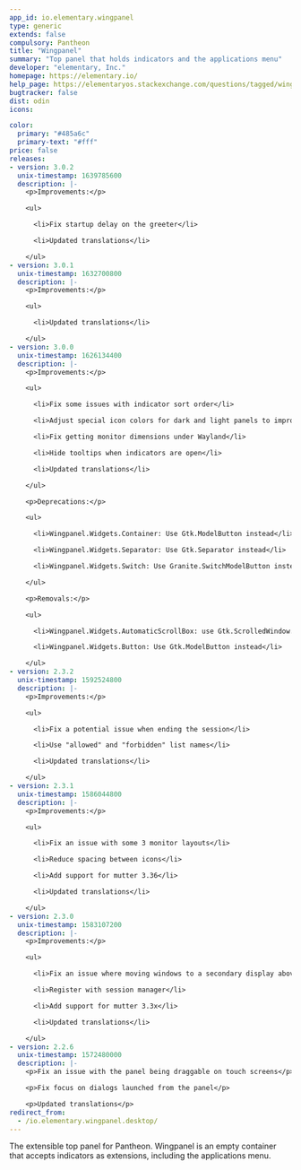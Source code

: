 ```yaml
---
app_id: io.elementary.wingpanel
type: generic
extends: false
compulsory: Pantheon
title: "Wingpanel"
summary: "Top panel that holds indicators and the applications menu"
developer: "elementary, Inc."
homepage: https://elementary.io/
help_page: https://elementaryos.stackexchange.com/questions/tagged/wingpanel
bugtracker: false
dist: odin
icons:

color:
  primary: "#485a6c"
  primary-text: "#fff"
price: false
releases:
- version: 3.0.2
  unix-timestamp: 1639785600
  description: |-
    <p>Improvements:</p>

    <ul>

      <li>Fix startup delay on the greeter</li>

      <li>Updated translations</li>

    </ul>
- version: 3.0.1
  unix-timestamp: 1632700800
  description: |-
    <p>Improvements:</p>

    <ul>

      <li>Updated translations</li>

    </ul>
- version: 3.0.0
  unix-timestamp: 1626134400
  description: |-
    <p>Improvements:</p>

    <ul>

      <li>Fix some issues with indicator sort order</li>

      <li>Adjust special icon colors for dark and light panels to improve contrast</li>

      <li>Fix getting monitor dimensions under Wayland</li>

      <li>Hide tooltips when indicators are open</li>

      <li>Updated translations</li>

    </ul>

    <p>Deprecations:</p>

    <ul>

      <li>Wingpanel.Widgets.Container: Use Gtk.ModelButton instead</li>

      <li>Wingpanel.Widgets.Separator: Use Gtk.Separator instead</li>

      <li>Wingpanel.Widgets.Switch: Use Granite.SwitchModelButton instead</li>

    </ul>

    <p>Removals:</p>

    <ul>

      <li>Wingpanel.Widgets.AutomaticScrollBox: use Gtk.ScrolledWindow.max_content_height instead</li>

      <li>Wingpanel.Widgets.Button: Use Gtk.ModelButton instead</li>

    </ul>
- version: 2.3.2
  unix-timestamp: 1592524800
  description: |-
    <p>Improvements:</p>

    <ul>

      <li>Fix a potential issue when ending the session</li>

      <li>Use "allowed" and "forbidden" list names</li>

      <li>Updated translations</li>

    </ul>
- version: 2.3.1
  unix-timestamp: 1586044800
  description: |-
    <p>Improvements:</p>

    <ul>

      <li>Fix an issue with some 3 monitor layouts</li>

      <li>Reduce spacing between icons</li>

      <li>Add support for mutter 3.36</li>

      <li>Updated translations</li>

    </ul>
- version: 2.3.0
  unix-timestamp: 1583107200
  description: |-
    <p>Improvements:</p>

    <ul>

      <li>Fix an issue where moving windows to a secondary display above the panel wouldn't work</li>

      <li>Register with session manager</li>

      <li>Add support for mutter 3.3x</li>

      <li>Updated translations</li>

    </ul>
- version: 2.2.6
  unix-timestamp: 1572480000
  description: |-
    <p>Fix an issue with the panel being draggable on touch screens</p>

    <p>Fix focus on dialogs launched from the panel</p>

    <p>Updated translations</p>
redirect_from:
  - /io.elementary.wingpanel.desktop/
---
```


<p>The extensible top panel for Pantheon. Wingpanel is an empty container that accepts indicators as extensions, including the applications menu.</p>